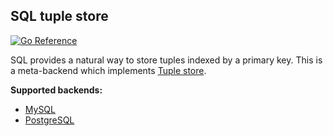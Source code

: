 ## SQL tuple store

[![Go Reference](https://pkg.go.dev/badge/github.com/hidal-go/hidalgo/tuple/sql.svg "GoDoc for SQL tuple store within HiDAL-Go")](https://pkg.go.dev/github.com/hidal-go/hidalgo/tuple/sql)

SQL provides a natural way to store tuples indexed by a primary key.
This is a meta-backend which implements [Tuple store](tuple-strict.md).

**Supported backends:**

* [MySQL](https://www.mysql.com)
* [PostgreSQL](https://www.postgresql.org)
